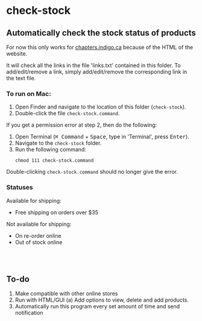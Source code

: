 # check-stock

## Automatically check the stock status of products

For now this only works for <a href="https://www.chapters.indigo.ca/en-ca/">chapters.indigo.ca</a> because of the HTML of the website.

It will check all the links in the file 'links.txt' contained in this folder. To add/edit/remove a link, simply add/edit/remove the corresponding link in the text file.

### To run on Mac:

1. Open Finder and navigate to the location of this folder (`check-stock`).
2. Double-click the file `check-stock.command`.

If you get a permission error at step 2, then do the following:
1. Open Terminal (<kbd>⌘ Command</kbd> + <kbd>Space</kbd>, type in 'Terminal', press <kbd>Enter</kbd>).
2. Navigate to the `check-stock` folder.
3. Run the following command:
   ```shell
   chmod 111 check-stock.command
   ```
Double-clicking `check-stock.command` should no longer give the error.

### Statuses

Available for shipping:

-   Free shipping on orders over $35

Not available for shipping:

-   On re-order online
-   Out of stock online

<br><br>
## To-do

1. Make compatible with other online stores
2. Run with HTML/GUI
   (a) Add options to view, delete and add products.
3. Automatically run this program every set amount of time and send notification
